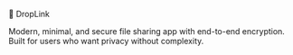 🔐 DropLink

Modern, minimal, and secure file sharing app with end-to-end encryption. Built for users who want privacy without complexity.